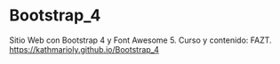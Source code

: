 # Bootstrap_4
Sitio Web con Bootstrap 4 y Font Awesome 5. Curso y contenido: FAZT.
https://kathmarioly.github.io/Bootstrap_4 